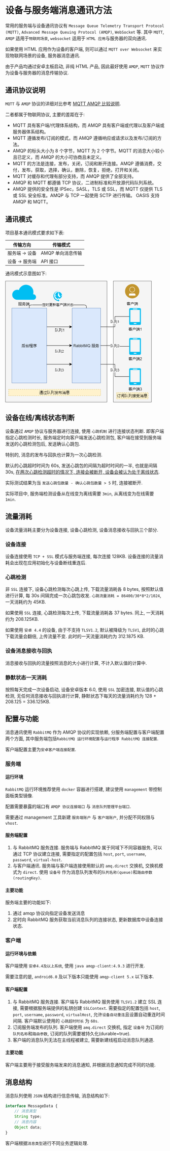 # 设备与服务端消息通讯方法

常用的服务端与设备通讯协议有 `Message Queue Telemetry Transport Protocol (MQTT)`, `Advanced Message Queuing Protocol (AMQP)`, `WebSocket` 等. 其中 `MQTT`, `AMQP` 适用于`物联网场景`, `websocket` 适用于 `HTML 应用`与服务器的双向通讯.

如果使用 HTML 应用作为设备的客户端, 则可以通过 `MQTT over Websocket` 来实现物联网场景的设备, 服务器消息通讯.

由于产品均通过安卓主板启动, 非纯 HTML 产品, 因此最好使用 `AMQP`, `MQTT` 协议作为设备与服务器的消息传输协议.

## 通讯协议说明

`MQTT` 与 `AMQP` 协议的详细对比参考 [MQTT AMQP 比较说明](https://signposs1.oss-cn-shenzhen.aliyuncs.com/docs/StormMQ_WhitePaper_-_A_Comparison_of_AMQP_and_MQTT.pdf).

二者都属于物联网协议, 主要的差距在于:

- MQTT 具有客户端/代理体系结构，而 AMQP 具有客户端或代理以及客户端或服务器体系结构。
- MQTT 遵循发布/订阅的模式，而 AMQP 遵循响应或请求以及发布/订阅的方法。
- AMQP 的标头大小为 8 个字节，MQTT 为 2 个字节。MQTT 的消息大小较小且已定义，而 AMQP 的大小可协商且未定义。
- MQTT 的方法是连接，发布，关闭，订阅和断开连接。AMQP 遵循消费，交付，发布，获取，选择，确认，删除，恢复，拒绝，打开和关闭。
- MQTT 对缓存和代理有部分支持，而 AMQP 提供了全部支持。
- AMQP 和 MQTT 都遵循 TCP 协议，二进制标准和开放源代码队列系统。
- AMQP 提供的安全性是 IPSec，SASL，TLS 或 SSL，而 MQTT 仅提供 TLS 或 SSL 安全标准。AMQP 与 TCP 一起使用 SCTP 进行传输。 OASIS 支持 AMQP 和 MQTT。

## 通讯模式

项目基本通讯模式要求如下表:

| 传输方向       | 传输模式          |
| -------------- | ----------------- |
| 服务端 -> 设备 | AMQP 单向消息传输 |
| 设备 -> 服务端 | API 接口          |

通讯模式示意图如下:

![消息通讯模式示意图](./img/amqp.png)

## 设备在线/离线状态判断

设备通过 `AMQP` 协议与服务器进行连接, 使用 `心跳机制` 进行连接状态判断. 即客户端指定心跳检测时长, 服务端定时向客户端发送心跳检测包, 客户端在接受到服务端发送的心跳检测包后, 发送确认心跳包.

特别的, 消息的发布与回执也计算为一次心跳检测.

默认的心跳超时时间为 60s, 发送心跳包的间隔为超时时间的一半, 也就是间隔 30s, [在两次心跳检测超时的情况下, 连接会被断开, 设备会被认为处于离线状态](https://www.rabbitmq.com/heartbeats.html#heartbeats-interval).

实际测试结果为当 `发送心跳包数量 - 确认心跳包数量 > 5` 时, 连接被断开.

实际项目中, 服务端检测设备从在线变为离线需要 `3min`, 从离线变为在线需要 `1min`.

## 流量消耗

设备流量消耗主要分为设备连接, 设备心跳检测, 设备消息接收与回执三个部分.

### 设备连接

设备连接使用 `TCP + SSL` 模式与服务端连接, 每次连接 128KB. 设备连接的流量消耗会出现在应用初始化与设备断线重连后.

### 心跳检测

非 `SSL` 连接下, 设备心跳检测每次心跳上传, 下载流量消耗各 8 bytes, 按照默认值进行计算, 每 30s 间隔完成一次心跳包收发. `心跳流量消耗 = 86400/30*8*2/1024`, 一天消耗约为 45KB.

如果使用 `SSL` 连接, 心跳检测每次上传, 下载流量消耗各 37 bytes. 同上, 一天消耗约为 208.125KB.

如果使用 `安卓 4.4` 的设备, 由于不支持 `TLSV1.2`, 默认被降级为 `TLSV1`, 此时的心跳下载流量会翻倍, 上传流量不变. 此时的一天流量消耗约为 312.1875 KB.

### 设备消息接收与回执

消息接收与回执的流量按照消息的大小进行计算, 不计入默认值的计算中.

### 静默状态一天消耗

按照每天完成一次设备启动, 设备安卓版本 6.0, 使用 `SSL` 加密连接, 默认值的心跳检测, 无任何消息接收与回执进行计算, 静默状态下每天的流量消耗约为 128 + 208.125 = 336.125KB.

## 配置与功能

消息通讯使用 `RabbitMQ` 作为 AMQP 协议的实现依赖, 分服务端配置与客户端配置两个方面, 其中服务端包括`RabbitMQ 运行环境配置`与`运行程序 RabbitMQ 连接配置`.

客户端配置主要为`安卓客户端连接配置`.

### 服务端

#### 运行环境

`RabbitMQ` 运行环境推荐使用 `docker` 容器进行搭建, 建议使用 `management` 带控制面板类型镜像.

配置需要暴露的端口有 `AMQP 协议连接端口` 与 `消息队列管理平台端口`.

需要通过 management 工具新建 `服务端账户` 与 `客户端账户`, 并分配不同权限与 `vhost`.

#### 服务端配置

1. 与 RabbitMQ 服务连接. 服务端与 RabbitMQ 属于同域下不同容器服务, 可以通过 TCP 协议建立连接, 需要指定的配置包括 `host`, `port`, `username`, `password`, `virtual-host`.
1. 与客户端通讯. 服务端与客户端连接使用默认的 `amq.direct` 交换机, 交换机模式为 `direct`. 使用 `设备号` 作为消息队列发布的`队列名称(queue)`和`路由参数(routingKey)`.

#### 主要功能

服务端主要的功能如下:

1. 通过 amqp 协议向指定设备发送消息
1. 定时向 RabbitMQ 服务获取当前消息队列的连接状态, 更新数据库中设备连接状态.

### 客户端

#### 运行环境与依赖

客户端使用 `安卓4.4及以上系统`, 使用 `java amqp-client:4.9.3` 进行开发.

需要注意的是, `android6.0` 及以下版本只能使用 `amqp-client 5.x` 以下版本.

#### 客户端配置

1. 与 RabbitMQ 服务连接. 客户端与 RabbitMQ 服务使用 `TLSV1.2` 建立 SSL 连接, 需要根据服务端提供的私钥创建 `SSLContext`. 需要指定的配置包括 `host`, `port`, `username`, `password`, `virtualHost`, 允许`设备自动重连`且设置自动重连时间间隔. 客户端默认使用的 `心跳超时时长` 为 `60s`.
1. 订阅服务端发布的队列. 客户端使用 `amq.direct` 交换机, 指定 `设备号` 为订阅的`队列名称`和`路由参数`, 订阅的队列需要被持久化(durable=true).
1. 客户端的消息队列无法在主线程被建立, 需要新建线程启动消息队列通道.

#### 主要功能

客户端主要用于接受服务端发来的消息通知, 并根据消息通知完成不同的功能.

## 消息结构

消息队列使用 `JSON` 结构进行信息传输, 消息结构如下:

```js
interface MessageData {
    // 消息类型
    String type;
    // 消息内容
    Object data;
}

```

客户端根据`消息类型`进行不同业务逻辑处理.
